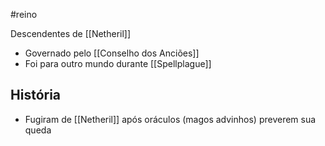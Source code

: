 #reino 

Descendentes de [[Netheril]]

- Governado pelo [[Conselho dos Anciões]]
- Foi para outro mundo durante [[Spellplague]]

## História
- Fugiram de [[Netheril]] após oráculos (magos advinhos) preverem sua queda